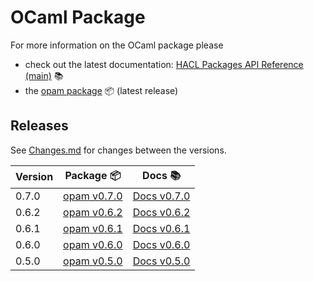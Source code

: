 # OCaml Package

For more information on the OCaml package please

- check out the latest documentation: [HACL Packages API Reference (main)](../ocaml/main/index.html) 📚
- the [opam package](https://opam.ocaml.org/packages/hacl-star/) 📦 (latest release)

## Releases

See [Changes.md] for changes between the versions.

| Version | Package 📦    | Docs 📚       |
| ------- | ------------- | ------------- |
| 0.7.0   | [opam v0.7.0] | [Docs v0.7.0] |
| 0.6.2   | [opam v0.6.2] | [Docs v0.6.2] |
| 0.6.1   | [opam v0.6.1] | [Docs v0.6.1] |
| 0.6.0   | [opam v0.6.0] | [Docs v0.6.0] |
| 0.5.0   | [opam v0.5.0] | [Docs v0.5.0] |

[changes.md]: https://github.com/cryspen/hacl-packages/blob/main/ocaml/hacl-star/CHANGES.md
[opam v0.5.0]: https://opam.ocaml.org/packages/hacl-star/hacl-star.0.5.0/
[opam v0.6.0]: https://opam.ocaml.org/packages/hacl-star/hacl-star.0.6.0/
[opam v0.6.1]: https://opam.ocaml.org/packages/hacl-star/hacl-star.0.6.1/
[opam v0.6.2]: https://opam.ocaml.org/packages/hacl-star/hacl-star.0.6.2/
[opam v0.7.0]: https://opam.ocaml.org/packages/hacl-star/hacl-star.0.7.0/
[docs v0.5.0]: https://tech.cryspen.com/hacl-packages/ocaml/ocaml-v0.5.0/index.html
[docs v0.6.0]: https://tech.cryspen.com/hacl-packages/ocaml/ocaml-v0.6.0/index.html
[docs v0.6.1]: https://tech.cryspen.com/hacl-packages/ocaml/ocaml-v0.6.1/index.html
[docs v0.6.2]: https://tech.cryspen.com/hacl-packages/ocaml/ocaml-v0.6.2/index.html
[docs v0.7.0]: https://tech.cryspen.com/hacl-packages/ocaml/ocaml-v0.7.0/index.html
